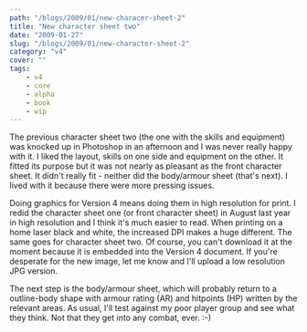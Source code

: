 ```yaml
---
path: "/blogs/2009/01/new-characer-sheet-2"
title: "New character sheet two"
date: "2009-01-27"
slug: "/blogs/2009/01/new-character-sheet-2"
category: "v4"
cover: ""
tags:
    - v4
    - core
    - alpha
    - book
    - wip
---
```

The previous character sheet two (the one with the skills and equipment) was knocked up in Photoshop in an afternoon and I was never really happy with it. I liked the layout, skills on one side and equipment on the other. It fitted its purpose but it was not nearly as pleasant as the front character sheet. It didn't really fit - neither did the body/armour sheet (that's next). I lived with it because there were more pressing issues.

Doing graphics for Version 4 means doing them in high resolution for print. I redid the character sheet one (or front character sheet) in August last year in high resolution and I think it's much easier to read. When printing on a home laser black and white, the increased DPI makes a huge different. The same goes for character sheet two. Of course, you can't download it at the moment because it is embedded into the Version 4 document. If you're desperate for the new image, let me know and I'll upload a low resolution JPG version.

The next step is the body/armour sheet, which will probably return to a outline-body shape with armour rating (AR) and hitpoints (HP) written by the relevant areas. As usual, I'll test against my poor player group and see what they think. Not that they get into any combat, ever. :-)